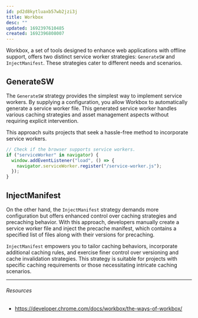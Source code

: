 ```yaml
---
id: pd2d8kytluaxb57wb2jzi3j
title: Workbox
desc: ""
updated: 1692397610485
created: 1692396808007
---
```


Workbox, a set of tools designed to enhance web applications with offline support, offers two distinct service worker strategies: `GenerateSW` and `InjectManifest`. These strategies cater to different needs and scenarios.

## GenerateSW

The `GenerateSW` strategy provides the simplest way to implement service workers. By supplying a configuration, you allow Workbox to automatically generate a service worker file. This generated service worker handles various caching strategies and asset management aspects without requiring explicit intervention.

This approach suits projects that seek a hassle-free method to incorporate service workers.

```js
// Check if the browser supports service workers.
if ("serviceWorker" in navigator) {
  window.addEventListener("load", () => {
    navigator.serviceWorker.register("/service-worker.js");
  });
}
```

## InjectManifest

On the other hand, the `InjectManifest` strategy demands more configuration but offers enhanced control over caching strategies and precaching behavior. With this approach, developers manually create a service worker file and inject the precache manifest, which contains a specified list of files along with their versions for precaching.

`InjectManifest` empowers you to tailor caching behaviors, incorporate additional caching rules, and exercise finer control over versioning and cache invalidation strategies. This strategy is suitable for projects with specific caching requirements or those necessitating intricate caching scenarios.

---

###### Resources

- https://developer.chrome.com/docs/workbox/the-ways-of-workbox/
